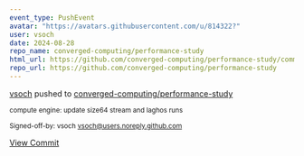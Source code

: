 ```yaml
---
event_type: PushEvent
avatar: "https://avatars.githubusercontent.com/u/814322?"
user: vsoch
date: 2024-08-28
repo_name: converged-computing/performance-study
html_url: https://github.com/converged-computing/performance-study/commit/38626018a7e9912fbfea4cd99d6cdb9c68cb58bd
repo_url: https://github.com/converged-computing/performance-study
---
```


<a href='https://github.com/vsoch' target='_blank'>vsoch</a> pushed to <a href='https://github.com/converged-computing/performance-study' target='_blank'>converged-computing/performance-study</a>

<small>compute engine: update size64 stream and laghos runs

Signed-off-by: vsoch <vsoch@users.noreply.github.com></small>

<a href='https://github.com/converged-computing/performance-study/commit/38626018a7e9912fbfea4cd99d6cdb9c68cb58bd' target='_blank'>View Commit</a>